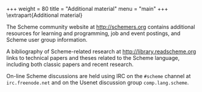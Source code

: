 +++
weight = 80
title = "Additional material"
menu = "main"
+++
\extrapart{Additional material}

The Scheme community website at
http://schemers.org
contains additional resources for learning and programming, job and
event postings, and Scheme user group information.

A bibliography of Scheme-related research at
http://library.readscheme.org
links to technical papers and theses related to the Scheme language,
including both classic papers and recent research.

On-line Scheme discussions are held using IRC
on the ``#scheme`` channel at ``irc.freenode.net``
and on the Usenet discussion group ``comp.lang.scheme``.
